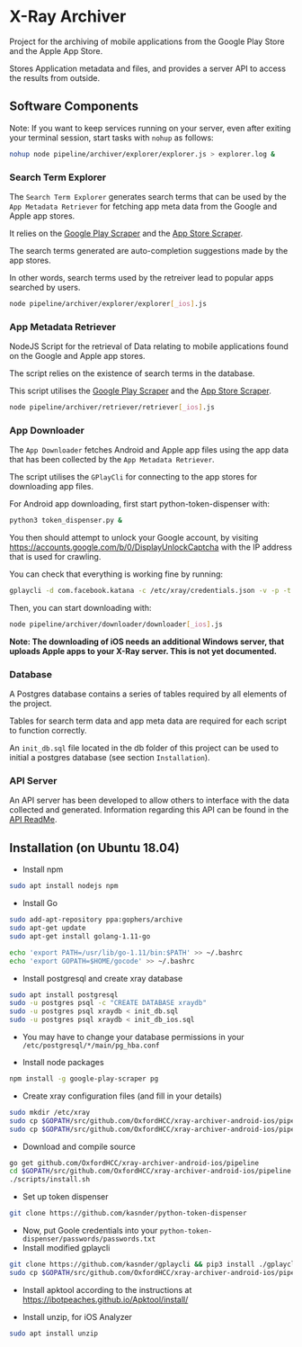 # X-Ray Archiver

Project for the archiving of mobile applications from the Google Play Store and the Apple App Store.

Stores Application metadata and files, and provides a server API to access the results from outside.

## Software Components

Note: If you want to keep services running on your server, even after exiting your terminal session, start tasks with `nohup` as follows:

```bash
nohup node pipeline/archiver/explorer/explorer.js > explorer.log &
```

### Search Term Explorer
The `Search Term Explorer` generates search terms that can be used by the `App Metadata Retriever` for fetching app meta data from the Google and Apple app stores.

It relies on the [Google Play Scraper](https://github.com/facundoolano/google-play-scraper) and the [App Store Scraper](https://github.com/facundoolano/app-store-scraper).

The search terms generated are auto-completion suggestions made by the app stores.

In other words, search terms used by the retreiver lead to popular apps searched by users.

```bash
node pipeline/archiver/explorer/explorer[_ios].js
```

### App Metadata Retriever

NodeJS Script for the retrieval of Data relating to mobile applications found on the Google and Apple app stores.

The script relies on the existence of search terms in the database.

This script utilises the [Google Play Scraper](https://github.com/facundoolano/google-play-scraper) and the [App Store Scraper](https://github.com/facundoolano/app-store-scraper).

```bash
node pipeline/archiver/retriever/retriever[_ios].js
```

### App Downloader

The `App Downloader` fetches Android and Apple app files using the app data that has been collected by the `App Metadata Retriever`.

The script utilises the `GPlayCli` for connecting to the app stores for downloading app files.

For Android app downloading, first start python-token-dispenser with:

```bash
python3 token_dispenser.py &
```

You then should attempt to unlock your Google account, by visiting https://accounts.google.com/b/0/DisplayUnlockCaptcha with the IP address that is used for crawling.

You can check that everything is working fine by running:

```bash
gplaycli -d com.facebook.katana -c /etc/xray/credentials.json -v -p -t
```

Then, you can start downloading with:

```bash
node pipeline/archiver/downloader/downloader[_ios].js
```

**Note: The downloading of iOS needs an additional Windows server, that uploads Apple apps to your X-Ray server. This is not yet documented.**

### Database

A Postgres database contains a series of tables required by all elements of the project.

Tables for search term data and app meta data are required for each script to function correctly.

An `init_db.sql` file located in the db folder of this project can be used to initial a postgres database (see section  `Installation`).

### API Server
An API server has been developed to allow others to interface with the data collected and generated. Information regarding this API can be found in the [API ReadMe](https://github.com/sociam/xray-archiver/tree/develop/pipeline/apiserv).

## Installation (on Ubuntu 18.04)

- Install npm

```bash
sudo apt install nodejs npm
```

- Install Go

```bash
sudo add-apt-repository ppa:gophers/archive
sudo apt-get update
sudo apt-get install golang-1.11-go

echo 'export PATH=/usr/lib/go-1.11/bin:$PATH' >> ~/.bashrc 
echo 'export GOPATH=$HOME/gocode' >> ~/.bashrc 
```

- Install postgresql and create xray database

```bash
sudo apt install postgresql
sudo -u postgres psql -c "CREATE DATABASE xraydb"
sudo -u postgres psql xraydb < init_db.sql
sudo -u postgres psql xraydb < init_db_ios.sql
```

- You may have to change your database permissions in your `/etc/postgresql/*/main/pg_hba.conf`

- Install node packages

```bash
npm install -g google-play-scraper pg
```

- Create xray configuration files (and fill in your details)

```bash
sudo mkdir /etc/xray
sudo cp $GOPATH/src/github.com/OxfordHCC/xray-archiver-android-ios/pipeline/config/example_config.json /etc/xray/config.json
sudo cp $GOPATH/src/github.com/OxfordHCC/xray-archiver-android-ios/pipeline/config/example_config.json /etc/xray/config_ios.json
```

- Download and compile source

```bash
go get github.com/OxfordHCC/xray-archiver-android-ios/pipeline
cd $GOPATH/src/github.com/OxfordHCC/xray-archiver-android-ios/pipeline
./scripts/install.sh
```

- Set up token dispenser

```bash
git clone https://github.com/kasnder/python-token-dispenser
```

- Now, put Goole credentials into your `python-token-dispenser/passwords/passwords.txt`
- Install modified gplaycli

```bash
git clone https://github.com/kasnder/gplaycli && pip3 install ./gplaycli/
sudo cp $GOPATH/src/github.com/OxfordHCC/xray-archiver-android-ios/pipeline/config/example_credentials.json /etc/xray/credentials.json
```

- Install apktool according to the instructions at <https://ibotpeaches.github.io/Apktool/install/>

- Install unzip, for iOS Analyzer

```bash
sudo apt install unzip
```
